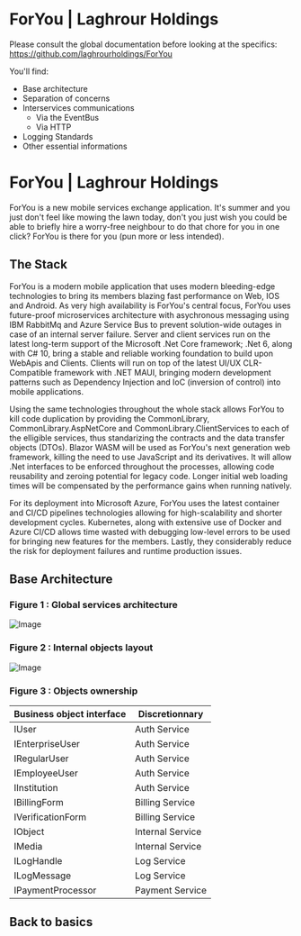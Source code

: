 # ForYou | Laghrour Holdings
 
 Please consult the global documentation before looking at the specifics:
 https://github.com/laghrourholdings/ForYou
 
 You'll find:
  - Base architecture
  - Separation of concerns
  - Interservices communications
      - Via the EventBus
      - Via HTTP
  - Logging Standards
  - Other essential informations
 

# ForYou | Laghrour Holdings

ForYou is a new mobile services exchange application. It's summer and you just don't feel like mowing the lawn today, don't you just wish you could be able to  briefly hire a worry-free neighbour to do that chore for you in one click? ForYou is there for you (pun more or less intended).

## The Stack
ForYou is a modern mobile application that uses modern bleeding-edge technologies to bring its members blazing fast performance on Web, IOS and Android. As very high availability is ForYou's central focus, ForYou uses future-proof microservices architecture with asychronous messaging using IBM RabbitMq and Azure Service Bus to prevent solution-wide outages in case of an internal server failure. Server and client services run on the latest long-term support of the Microsoft .Net Core framework; .Net 6, along with C# 10, bring a stable and reliable working foundation to build upon WebApis and Clients. Clients will run on top of the latest UI/UX CLR-Compatible framework with .NET MAUI, bringing modern development patterns such as Dependency Injection and IoC (inversion of control) into mobile applications. 

Using the same technologies throughout the whole stack allows ForYou to kill code duplication by providing the CommonLibrary, CommonLibrary.AspNetCore and CommonLibrary.ClientServices to each of the elligible services, thus standarizing the contracts and the data transfer objects (DTOs). Blazor WASM will be used as ForYou's next generation web framework, killing the need to use JavaScript and its derivatives. It will allow .Net interfaces to be enforced throughout the processes, allowing code reusability and zeroing potential for legacy code. Longer initial web loading times will be compensated by the performance gains when running natively.

For its deployment into Microsoft Azure, ForYou uses the latest container and CI/CD pipelines technologies allowing for high-scalability and shorter development cycles. Kubernetes, along with extensive use of Docker and Azure CI/CD allows time wasted with debugging low-level errors to be used for bringing new features for the members. Lastly, they considerably reduce the risk for deployment failures and runtime production issues.

## Base Architecture
### Figure 1 : Global services architecture
![Image](https://user-images.githubusercontent.com/35415121/184698805-7c478a95-a17d-4f59-96c4-af9b37282117.PNG)
### Figure 2 : Internal objects layout
![Image](https://user-images.githubusercontent.com/35415121/184696934-ab1af990-054c-4315-82e2-b60692fd910d.PNG)
### Figure 3 : Objects ownership
 
| Business object interface  | Discretionnary |
| ------ | ------ |
| IUser | Auth Service |
| IEnterpriseUser | Auth Service|
| IRegularUser | Auth Service |
| IEmployeeUser | Auth Service |
| IInstitution | Auth Service |
| IBillingForm | Billing Service|
| IVerificationForm | Billing Service|
| IObject | Internal Service |
| IMedia | Internal Service |
| ILogHandle | Log Service|
| ILogMessage | Log Service |
| IPaymentProcessor | Payment Service |
## Back to basics
